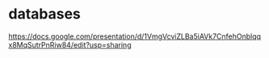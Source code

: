 # databases
https://docs.google.com/presentation/d/1VmgVcviZLBa5iAVk7CnfehOnblqqx8MqSutrPnRiw84/edit?usp=sharing
